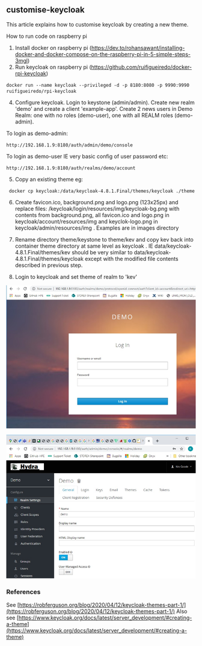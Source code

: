 ## customise-keycloak
This article explains how to customise keycloak by creating a new theme.

How to run code on raspberry pi
 1. Install docker on raspberry pi (https://dev.to/rohansawant/installing-docker-and-docker-compose-on-the-raspberry-pi-in-5-simple-steps-3mgl)
 2. Run keycloak on raspberry pi (https://github.com/ruifigueiredo/docker-rpi-keycloak)
 ```console
 docker run --name keycloak --privileged -d -p 8180:8080 -p 9990:9990 ruifigueiredo/rpi-keycloak
 ```
 4. Configure keycloak. Login to keystone (admin/admin). Create new realm 'demo' and create a client 'example-app'.  Create 2 news users in Demo Realm: one with no roles (demo-user), one with all REALM roles (demo-admin).

To login as demo-admin:
```console
http://192.168.1.9:8180/auth/admin/demo/console 
```

 To login as demo-user IE very basic config of user password etc:
```console
http://192.168.1.9:8180/auth/realms/demo/account 
```

 5. Copy an existing theme eg: 
 ```console
  docker cp keycloak:/data/keycloak-4.8.1.Final/themes/keycloak ./theme
 ```
 6. Create favicon.ico, background.png and logo.png (123x25px) and replace files: /keycloak/login/resources/img/keycloak-bg.png with contents from background.png, all favicon.ico and logo.png in keycloak/account/resources/img and keyclok-logo.png in keycloak/admin/resources/img . Examples are in images directory
 
 7. Rename directory theme/keystone to theme/kev and copy kev back into container theme directory at same level as keycloak . IE data/keycloak-4.8.1.Final/themes/kev should be very similar to data/keycloak-4.8.1.Final/themes/keycloak except with the modified file contents described in previous step.
 
 8. Login to keycloak and set theme of realm to 'kev'
 
  
 ![screen1](https://github.com/KevinGoode/sundries/blob/master/customise-keycloak/images/screenshot1.jpg)
 
 
 ![screen2](https://github.com/KevinGoode/sundries/blob/master/customise-keycloak/images/screenshot2.jpg)
  
### References
See [https://robferguson.org/blog/2020/04/12/keycloak-themes-part-1/](https://robferguson.org/blog/2020/04/12/keycloak-themes-part-1/)
Also see 
[https://www.keycloak.org/docs/latest/server_development/#creating-a-theme](https://www.keycloak.org/docs/latest/server_development/#creating-a-theme)

